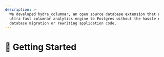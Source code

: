 ```yaml
---
description: >-
  We developed hydra_columnar, an open source database extension that adds an
  ultra fast columnar analytics engine to Postgres without the hassle of a
  database migration or rewriting application code.
---
```


# 🐘 Getting Started


